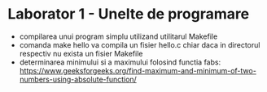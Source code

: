 # Laborator 1 - Unelte de programare

* compilarea unui program simplu utilizand utilitarul Makefile
* comanda make hello va compila un fisier hello.c chiar daca in directorul respectiv nu exista un fisier Makefile
* determinarea minimului si a maximului folosind functia fabs: https://www.geeksforgeeks.org/find-maximum-and-minimum-of-two-numbers-using-absolute-function/